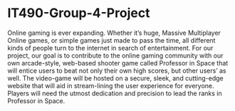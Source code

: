 # IT490-Group-4-Project
Online gaming is ever expanding. Whether it’s huge, Massive Multiplayer Online games, or simple games
just made to pass the time, all different kinds of people turn to the internet in search of entertainment. For
our project, our goal is to contribute to the online gaming community with our own arcade-style,
web-based shooter game called Professor in Space that will entice users to beat not only their own high
scores, but other users’ as well. The video-game will be hosted on a secure, sleek, and cutting-edge
website that will aid in stream-lining the user experience for everyone. Players will need the utmost
dedication and precision to lead the ranks in Professor in Space.
